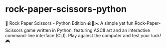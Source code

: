# rock-paper-scissors-python
🚀 Rock Paper Scissors - Python Edition 🪨📄✂️  A simple yet fun Rock-Paper-Scissors game written in Python, featuring ASCII art and an interactive command-line interface (CLI). Play against the computer and test your luck! 🎮
